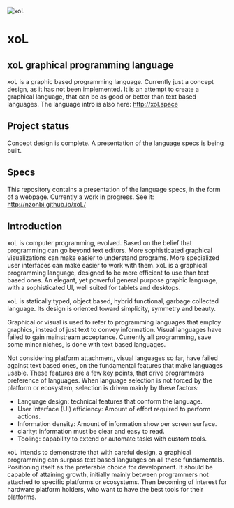 ![xoL](http://nzonbi.github.io/xoL/res/xol.png)

# xoL 

## xoL graphical programming language

xoL is a graphic based programming language. Currently just a concept design, as it has not been implemented. It is an attempt to create a graphical language, that can be as good or better than text based languages. The language intro is also here: http://xol.space

## Project status

Concept design is complete. A presentation of the language specs is being built.

## Specs

This repository contains a presentation of the language specs, in the form of a webpage. Currently a work in progress. See it: http://nzonbi.github.io/xoL/

## Introduction

xoL is computer programming, evolved. Based on the belief that programming can go beyond text editors. More sophisticated graphical visualizations can make easier to understand programs. More specialized user interfaces can make easier to work with them. xoL is a graphical programming language, designed to be more efficient to use than text based ones. An elegant, yet powerful general purpose graphic language, with a sophisticated UI, well suited for tablets and desktops. 

xoL is statically typed, object based, hybrid functional, garbage collected language. Its design is oriented toward simplicity, symmetry and beauty.

Graphical or visual is used to refer to programming languages that employ graphics, instead of just text to convey information. Visual languages have failed to gain mainstream acceptance. Currently all programming, save some minor niches, is done with text based languages.

Not considering platform attachment, visual languages so far, have failed against text based ones, on the fundamental features that make languages usable. These features are a few key points, that drive programmers preference of languages. When language selection is not forced by the platform or ecosystem, selection is driven mainly by these factors:

* Language design: technical features that conform the language.
* User Interface (UI) efficiency: Amount of effort required to perform actions. 
* Information density: Amount of information show per screen surface. 
* clarity: information must be clear and easy to read. 
* Tooling: capability to extend or automate tasks with custom tools.

xoL intends to demonstrate that with careful design, a graphical programming can surpass text based languages on all these fundamentals. Positioning itself as the preferable choice for development. It should be capable of attaining growth, initially mainly between programmers not attached to specific platforms or ecosystems. Then becoming of interest for hardware platform holders, who want to have the best tools for their platforms.
